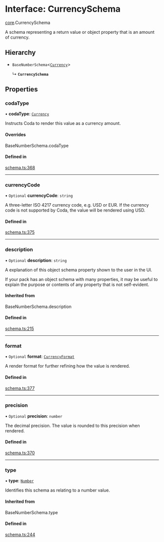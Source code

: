 # Interface: CurrencySchema

[core](../modules/core.md).CurrencySchema

A schema representing a return value or object property that is an amount of currency.

## Hierarchy

- `BaseNumberSchema`<[`Currency`](../enums/core.ValueHintType.md#currency)\>

  ↳ **`CurrencySchema`**

## Properties

### codaType

• **codaType**: [`Currency`](../enums/core.ValueHintType.md#currency)

Instructs Coda to render this value as a currency amount.

#### Overrides

BaseNumberSchema.codaType

#### Defined in

[schema.ts:368](https://github.com/coda/packs-sdk/blob/main/schema.ts#L368)

___

### currencyCode

• `Optional` **currencyCode**: `string`

A three-letter ISO 4217 currency code, e.g. USD or EUR.
If the currency code is not supported by Coda, the value will be rendered using USD.

#### Defined in

[schema.ts:375](https://github.com/coda/packs-sdk/blob/main/schema.ts#L375)

___

### description

• `Optional` **description**: `string`

A explanation of this object schema property shown to the user in the UI.

If your pack has an object schema with many properties, it may be useful to
explain the purpose or contents of any property that is not self-evident.

#### Inherited from

BaseNumberSchema.description

#### Defined in

[schema.ts:215](https://github.com/coda/packs-sdk/blob/main/schema.ts#L215)

___

### format

• `Optional` **format**: [`CurrencyFormat`](../enums/core.CurrencyFormat.md)

A render format for further refining how the value is rendered.

#### Defined in

[schema.ts:377](https://github.com/coda/packs-sdk/blob/main/schema.ts#L377)

___

### precision

• `Optional` **precision**: `number`

The decimal precision. The value is rounded to this precision when rendered.

#### Defined in

[schema.ts:370](https://github.com/coda/packs-sdk/blob/main/schema.ts#L370)

___

### type

• **type**: [`Number`](../enums/core.ValueType.md#number)

Identifies this schema as relating to a number value.

#### Inherited from

BaseNumberSchema.type

#### Defined in

[schema.ts:244](https://github.com/coda/packs-sdk/blob/main/schema.ts#L244)
